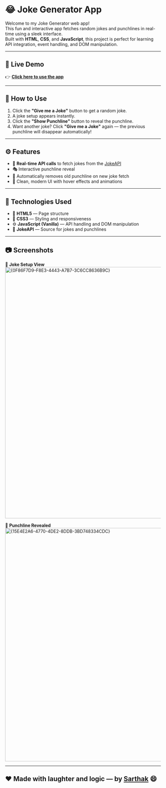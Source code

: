 # 😂 Joke Generator App  

Welcome to my Joke Generator web app!  
This fun and interactive app fetches random jokes and punchlines in real-time using a sleek interface.  
Built with **HTML**, **CSS**, and **JavaScript**, this project is perfect for learning API integration, event handling, and DOM manipulation.

---

## 🚀 Live Demo  
👉 [**Click here to use the app**](https://random-joke-generator-kappa-five.vercel.app/)

---

## 📌 How to Use  
1. Click the **"Give me a Joke"** button to get a random joke.  
2. A joke setup appears instantly.  
3. Click the **"Show Punchline"** button to reveal the punchline.  
4. Want another joke? Click **"Give me a Joke"** again — the previous punchline will disappear automatically!

---

## ⚙️ Features  
- 🔄 **Real-time API calls** to fetch jokes from the [JokeAPI](https://jokeapi.dev/)  
- 🎭 Interactive punchline reveal  
- 🧹 Automatically removes old punchline on new joke fetch  
- 🎨 Clean, modern UI with hover effects and animations  

---

## 🧠 Technologies Used  
- 🧱 **HTML5** — Page structure  
- 🎨 **CSS3** — Styling and responsiveness  
- ⚙️ **JavaScript (Vanilla)** — API handling and DOM manipulation  
- 🤣 **JokeAPI** — Source for jokes and punchlines  

---

## 📷 Screenshots  

🔹 **Joke Setup View**  
<img width="1636" height="814" alt="{0F86F7D9-F8E3-4443-A7B7-3C6CC8636B9C}" src="https://github.com/user-attachments/assets/8a071cab-36a3-44fb-a183-eb75acb7ad75" />



🔹 **Punchline Revealed**  
<img width="1493" height="756" alt="{15E4E2A6-4770-4DE2-8DDB-3BD748334CDC}" src="https://github.com/user-attachments/assets/c932917f-fe8f-4863-b519-4efa36153a85" />


---

## ❤️ Made with laughter and logic — by [**Sarthak**](https://github.com/sarthakmonga) 😄
